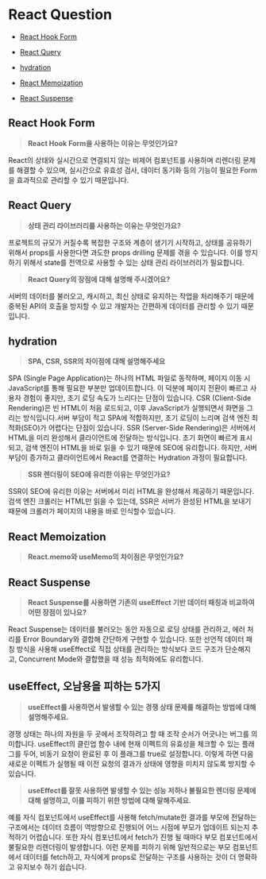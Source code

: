 # React Question

- [React Hook Form](#react-hook-form)
- [React Query](#react-query)
- [hydration](#hydration)
- [React Memoization](#react-memoization)

- [React Suspense](#react-suspense)


## React Hook Form

> **React Hook Form을 사용하는 이유는 무엇인가요?**

React의 상태와 실시간으로 연결되지 않는 비제어 컴포넌트를 사용하며 리렌더링 문제를 해결할 수 있으며, 실시간으로 유효성 검사, 데이터 동기화 등의 기능이 필요한 Form을 효과적으로 관리할 수 있기 때문입니다.

## React Query

> **상태 관리 라이브러리를 사용하는 이유는 무엇인가요?**

프로젝트의 규모가 커질수록 복잡한 구조와 계층이 생기기 시작하고, 상태를 공유하기 위해서 props를 사용한다면 과도한 props drilling 문제를 겪을 수 있습니다. 이를 방지하기 위해서 state를 전역으로 사용할 수 있는 상태 관리 라이브러리가 필요합니다.

> **React Query의 장점에 대해 설명해 주시겠어요?**

서버의 데이터를 불러오고, 캐시하고, 최신 상태로 유지하는 작업을 처리해주기 때문에 중복된 API의 호출을 방지할 수 있고 개발자는 간편하게 데이터를 관리할 수 있기 때문입니다.

## hydration

> **SPA, CSR, SSR의 차이점에 대해 설명해주세요**

SPA (Single Page Application)는 하나의 HTML 파일로 동작하며, 페이지 이동 시 JavaScript를 통해 필요한 부분만 업데이트합니다. 이 덕분에 페이지 전환이 빠르고 사용자 경험이 좋지만, 초기 로딩 속도가 느리다는 단점이 있습니다.
CSR (Client-Side Rendering)은 빈 HTML이 처음 로드되고, 이후 JavaScript가 실행되면서 화면을 그리는 방식입니다.서버 부담이 적고 SPA에 적합하지만, 초기 로딩이 느리며 검색 엔진 최적화(SEO)가 어렵다는 단점이 있습니다.
SSR (Server-Side Rendering)은 서버에서 HTML을 미리 완성해서 클라이언트에 전달하는 방식입니다.
초기 화면이 빠르게 표시되고, 검색 엔진이 HTML을 바로 읽을 수 있기 때문에 SEO에 유리합니다. 하지만, 서버 부담이 증가하고 클라이언트에서 React를 연결하는 Hydration 과정이 필요합니다.

> **SSR 렌더링이 SEO에 유리한 이유는 무엇인가요?**

SSR이 SEO에 유리한 이유는 서버에서 미리 HTML을 완성해서 제공하기 때문입니다. 검색 엔진 크롤러는 HTML만 읽을 수 있는데, SSR은 서버가 완성된 HTML을 보내기 때문에 크롤러가 페이지의 내용을 바로 인식할수 있습니다.

## React Memoization

> **React.memo와 useMemo의 차이점은 무엇인가요?**


## React Suspense

> **React Suspense를 사용하면 기존의 useEffect 기반 데이터 패칭과 비교하여 어떤 장점이 있나요?**

React Suspense는 데이터를 불러오는 동안 자동으로 로딩 상태를 관리하고, 에러 처리를 Error Boundary와 결합해 간단하게 구현할 수 있습니다. 또한 선언적 데이터 패칭 방식을 사용해 useEffect로 직접 상태를 관리하는 방식보다 코드 구조가 단순해지고, Concurrent Mode와 결합했을 때 성능 최적화에도 유리합니다.

## useEffect, 오남용을 피하는 5가지

> **useEffect를 사용하면서 발생할 수 있는 경쟁 상태 문제를 해결하는 방법에 대해 설명해주세요.**

경쟁 상태는 하나의 자원을 두 곳에서 조작하려고 할 때 조작 순서가 어긋나는 버그를 의미합니다. useEffect의 클린업 함수 내에 현재 이펙트의 유효성을 체크할 수 있는 플래그를 두어, 비동기 요청이 완료된 후 이 플래그를 true로 설정합니다. 이렇게 하면 다음 새로운 이펙트가 실행될 때 이전 요청의 결과가 상태에 영향을 미치지 않도록 방지할 수 있습니다.

> **useEffect를 잘못 사용하면 발생할 수 있는 성능 저하나 불필요한 렌더링 문제에 대해 설명하고, 이를 피하기 위한 방법에 대해 말해주세요.**

예를 자식 컴포넌트에서 useEffect를 사용해 fetch/mutate한 결과를 부모에 전달하는 구조에서는 데이터 흐름이 역방향으로 진행되어 어느 시점에 부모가 업데이트 되는지 추적하기 어렵습니다. 또한 자식 컴포넌트에서 fetch가 진행 될 때마다 부모 컴포넌트에서 불필요한 리렌더링이 발생합니다. 이런 문제를 피하기 위해 일반적으로는 부모 컴포넌트에서 데이터를 fetch하고, 자식에게 props로 전달하는 구조를 사용하는 것이 더 명확하고 유지보수 하기 쉽습니다.
